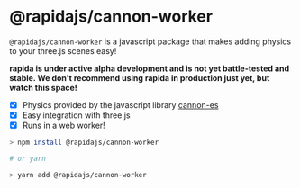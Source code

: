 # @rapidajs/cannon-worker

`@rapidajs/cannon-worker` is a javascript package that makes adding physics to your three.js scenes easy!

**rapida is under active alpha development and is not yet battle-tested and stable. We don't recommend using rapida in production just yet, but watch this space!**

- [x] Physics provided by the javascript library [cannon-es](https://github.com/pmndrs/cannon-es)
- [x] Easy integration with three.js
- [x] Runs in a web worker!

```bash
> npm install @rapidajs/cannon-worker

# or yarn

> yarn add @rapidajs/cannon-worker
```
